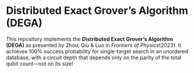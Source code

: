 # Distributed Exact Grover’s Algorithm (DEGA)

This repository implements the **Distributed Exact Grover’s Algorithm (DEGA)** as presented by Zhou, Qiu & Luo in *Frontiers of Physics*(2023). It achieves 100% success probability for single-target search in an unordered database, with a circuit depth that depends only on the parity of the total qubit count—not on its size!